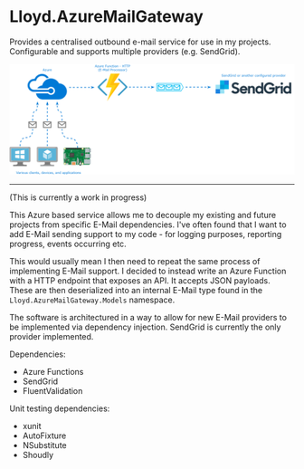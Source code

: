# Lloyd.AzureMailGateway
Provides a centralised outbound e-mail service for use in my projects. Configurable and supports multiple providers (e.g. SendGrid).


![](doc/Lloyd.AzureMailGateway.png)

----------

(This is currently a work in progress)

This Azure based service allows me to decouple my existing and future projects from specific E-Mail dependencies. I've often found that I want to add E-Mail sending support to my code - for logging purposes, reporting progress, events occurring etc.

This would usually mean I then need to repeat the same process of implementing E-Mail support. I decided to instead write an Azure Function with a HTTP endpoint that exposes an API. It accepts JSON payloads. These are then deserialized into an internal E-Mail type found in the `Lloyd.AzureMailGateway.Models` namespace. 

The software is architectured in a way to allow for new E-Mail providers to be implemented via dependency injection. SendGrid is currently the only provider implemented.

Dependencies:

- Azure Functions
- SendGrid
- FluentValidation

Unit testing dependencies:

- xunit
- AutoFixture
- NSubstitute
- Shoudly
